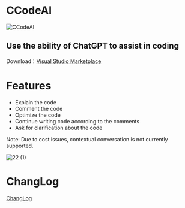 # CCodeAI

![CCodeAI](../CCodeAI/Resources/Icon.png)

## Use the ability of ChatGPT to assist in coding

Download：[Visual Studio Marketplace](https://marketplace.visualstudio.com/items?itemName=TimChen44.CCodeAI)

# Features

* Explain the code
* Comment the code
* Optimize the code
* Continue writing code according to the comments
* Ask for clarification about the code

Note: Due to cost issues, contextual conversation is not currently supported.

![22 (1)](https://user-images.githubusercontent.com/7581981/230700433-78e23cab-c833-4d25-b772-1d8ad87e4604.png)

# ChangLog

[ChangLog](./ChangLog.md)